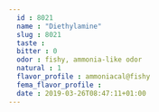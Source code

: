 ```yaml
---
  id : 8021
  name : "Diethylamine"
  slug : 8021
  taste : 
  bitter : 0
  odor : fishy, ammonia-like odor
  natural : 1
  flavor_profile : ammoniacal@fishy
  fema_flavor_profile : 
  date : 2019-03-26T08:47:11+01:00
---
```



